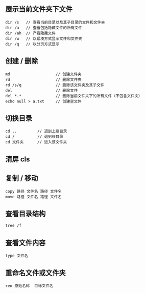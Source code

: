## 展示当前文件夹下文件
```
dir /s   // 查看当前目录以及其子目录的文件和文件夹
dir /a   // 查看包括隐藏文件的所有文件
dir /ah  // 产看隐藏文件
dir /w   // 以紧凑方式显示文件和文件夹
dir /q   // 以分页方式显示
```

## 创建 / 删除
```
md                    // 创建文件夹
rd                    // 删除文件夹
rd /s/q               // 删除该文件夹及其子文件
del                   // 删除文件
del *.*               // 删除当前文件夹下的所有文件（不包含文件夹）
echo null > a.txt     // 创建空文件
```

## 切换目录
```
cd ..         // 退到上级目录
cd /          // 退到根目录
cd 文件夹      // 进入该文件夹 
```

## 清屏 cls

## 复制 / 移动
```
copy 路径 文件名 路径 文件名
move 路径 文件名 路径 文件名
```

## 查看目录结构
```
tree /f
```

## 查看文件内容
```
type 文件名 
```
## 重命名文件或文件夹
```
ren 原始名称  目标文件名
```